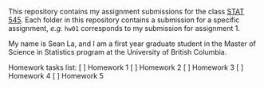 This repository contains my assignment submissions for the class [STAT 545](https://stat545.stat.ubc.ca).
Each folder in this repository contains a submission for a specific assignment, _e.g._ `hw01` corresponds to my submission for assignment 1.

My name is Sean La, and I am a first year graduate student in the Master of Science in Statistics program at the University of British Columbia.

Homework tasks list:
[ ] Homework 1
[ ] Homework 2
[ ] Homework 3
[ ] Homework 4
[ ] Homework 5
